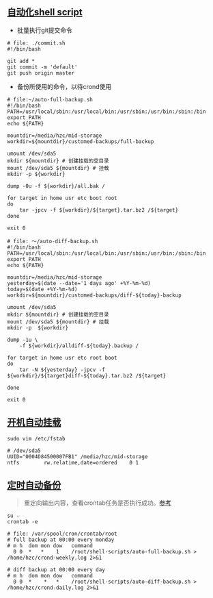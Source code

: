 ## [自动化shell script][1]
* 批量执行git提交命令  
	
```
# file: ./commit.sh
#!/bin/bash

git add *
git commit -m 'default'
git push origin master

```

* 备份所使用的命令，以待crond使用  
	
```
# file:~/auto-full-backup.sh
#!/bin/bash
PATH=/usr/local/sbin:/usr/local/bin:/usr/sbin:/usr/bin:/sbin:/bin
export PATH
echo ${PATH}

mountdir=/media/hzc/mid-storage
workdir=${mountdir}/customed-backups/full-backup

umount /dev/sda5
mkdir ${mountdir} # 创建挂载的空目录  
mount /dev/sda5 ${mountdir} # 挂载  
mkdir -p ${workdir}

dump -0u -f ${workdir}/all.bak / 

for target in home usr etc boot root
do
    tar -jpcv -f ${workdir}/${target}.tar.bz2 /${target}
done

exit 0

```

```
# file: ～/auto-diff-backup.sh
#!/bin/bash
PATH=/usr/local/sbin:/usr/local/bin:/usr/sbin:/usr/bin:/sbin:/bin
export PATH
echo ${PATH}

mountdir=/media/hzc/mid-storage
yesterday=$(date --date='1 days ago' +%Y-%m-%d)
today=$(date +%Y-%m-%d)
workdir=${mountdir}/customed-backups/diff-${today}-backup

umount /dev/sda5
mkdir ${mountdir} # 创建挂载的空目录
mount /dev/sda5 ${mountdir} # 挂载  
mkdir -p  ${workdir}

dump -1u \
    -f ${workdir}/alldiff-${today}.backup / 

for target in home usr etc root boot
do
    tar -N ${yesterday} -jpcv -f ${workdir}/${target}diff-${today}.tar.bz2 /${target}    
    
done

exit 0
```


## [开机自动挂载][2]
```
sudo vim /etc/fstab

# /dev/sda5 
UUID="0004D84500007FB1" /media/hzc/mid-storage
ntfs        rw.relatime,date=ordered    0 1

```


## [定时自动备份][3]
> 重定向输出内容，查看crontab任务是否执行成功。[参考](http://blog.csdn.net/ithomer/article/details/6817019)
```
su -
crontab -e   

# file: /var/spool/cron/crontab/root
# full backup at 00:00 every monday  
# m h  dom mon dow   command
  0 0  *   *    1    /root/shell-scripts/auto-full-backup.sh > /home/hzc/crond-weekly.log 2>&1

# diff backup at 00:00 every day
# m h  dom mon dow   command
  0 0  *    *   *    /root/shell-scripts/auto-diff-backup.sh > /home/hzc/crond-daily.log 2>&1 

```





[1]: http://linux.vbird.org/linux_basic/0340bashshell-scripts.php

[2]: http://linux.vbird.org/linux_basic/0230filesystem.php#bootup

[3]: http://linux.vbird.org/linux_basic/0430cron.php#whatiscron_type




